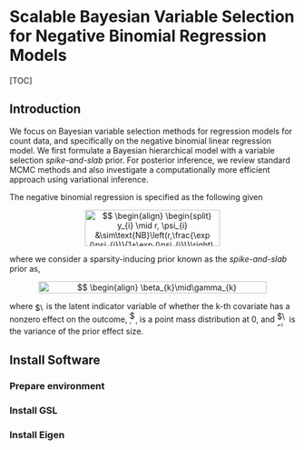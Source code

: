 # Scalable Bayesian Variable Selection for Negative Binomial Regression Models

[TOC]

## Introduction
We focus on Bayesian variable selection methods for regression models for count data, and specifically on the negative binomial  linear regression model. We first formulate a Bayesian hierarchical model with a variable selection *spike-and-slab* prior. For posterior inference, we review standard MCMC methods and also investigate a computationally more efficient approach using variational inference.

The negative binomial regression is specified as the following given 


<p align="center"><img alt="$$&#10;\begin{align}&#10;\begin{split}&#10;y_{i} \mid r, \psi_{i} &amp;\sim\text{NB}\left(r,\frac{\exp (\psi_{i})}{1+\exp (\psi_{i})}\right), \\&#10;\psi_{i}  &amp; =\beta_{0}+{\boldsymbol{x}}_{i}^{T}{\boldsymbol{\beta}}. &#10;\end{split}&#10;\end{align}&#10;$$" src="svgs/eb8f89e1e1375c7862f8a0a3cb679979.svg" valign=0.0px width="238.41509009999996pt" height="64.7419245pt"/></p>

where we consider a sparsity-inducing prior known as the *spike-and-slab* prior as,
<p align="center"><img alt="$$&#10;\begin{align}&#10;\beta_{k}\mid\gamma_{k} \sim\gamma_{k}\text{Normal}\left(0,\sigma_{\beta}^{2}\right)+\left(1-\gamma_{k}\right)\delta_{0},\quad k=1,\cdots,p,&#10;\end{align}&#10;$$" src="svgs/77eb4acc988d1e41d7674cd88ec0442c.svg" valign=0.0px width="401.53105079999995pt" height="20.50407645pt"/></p>
where <img alt="$\gamma_{k}$" src="svgs/0be70542d78d255d114877bcf3e2b091.svg" valign=-3.1963502999999895px width="15.77667134999999pt" height="14.15524440000002pt"/> is the latent indicator variable of whether the k-th covariate has a nonzero effect on the outcome, <img alt="$\delta_{0}$" src="svgs/e4d57a6b757d7da2ca852e9d5d1ceee6.svg" valign=-2.4657286500000066px width="13.858486949999989pt" height="22.831056599999986pt"/> is a point mass distribution at 0, and <img alt="$\sigma_{\beta}^{2}$" src="svgs/c5b9a9fd5941f24be0e2dbdae5d496d2.svg" valign=-6.892939350000008px width="17.43826424999999pt" height="26.76175259999998pt"/> is the variance of the prior effect size.


## Install Software
### Prepare environment


### Install GSL
### Install Eigen









